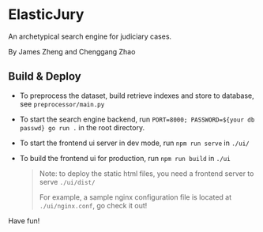 # ElasticJury

An archetypical search engine for judiciary cases.

By James Zheng and Chenggang Zhao

## Build & Deploy

- To preprocess the dataset, build retrieve indexes and store to database, see `preprocessor/main.py`

- To start the search engine backend, run `PORT=8000; PASSWORD=${your db passwd} go run .` in the root directory.

- To start the frontend ui server in dev mode, run `npm run serve` in `./ui/`

- To build the frontend ui for production, run `npm run build` in `./ui`
    > Note: to deploy the static html files, you need a frontend server to serve `./ui/dist/`
    > 
    > For example, a sample nginx configuration file is located at `./ui/nginx.conf`, go check it out!

Have fun!
